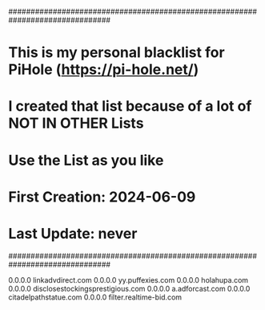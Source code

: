 ###############################################################################
# This is my personal blacklist for PiHole (https://pi-hole.net/)             
# I created that list because of a lot of NOT IN OTHER Lists
# Use the List as you like
#
# First Creation: 2024-06-09
# Last Update:    never
###############################################################################

0.0.0.0 linkadvdirect.com
0.0.0.0 yy.puffexies.com
0.0.0.0 holahupa.com
0.0.0.0 disclosestockingsprestigious.com
0.0.0.0 a.adforcast.com
0.0.0.0 citadelpathstatue.com
0.0.0.0 filter.realtime-bid.com